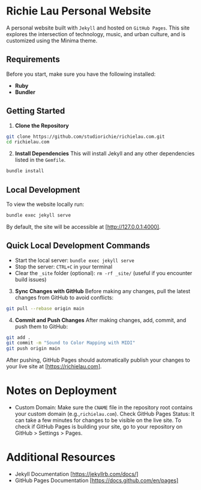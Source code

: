 # Richie Lau Personal Website
A personal website built with `Jekyll` and hosted on `GitHub Pages`. This site explores the intersection of technology, music, and urban culture, and is customized using the Minima theme.

## Requirements
Before you start, make sure you have the following installed:

- **Ruby**
- **Bundler**

## Getting Started
1. **Clone the Repository**
```bash
git clone https://github.com/studiorichie/richielau.com.git
cd richielau.com
```

2. **Install Dependencies**
This will install Jekyll and any other dependencies listed in the `Gemfile`.

```bash
bundle install
```

## Local Development
To view the website locally run:


```bash
bundle exec jekyll serve
```
By default, the site will be accessible at [http://127.0.0.1:4000].

## Quick Local Development Commands
- Start the local server: `bundle exec jekyll serve`
- Stop the server: `CTRL+C` in your terminal
- Clear the `_site` folder (optional): `rm -rf _site/` (useful if you encounter build issues)

3. **Sync Changes with GitHub**
Before making any changes, pull the latest changes from GitHub to avoid conflicts:

```bash
git pull --rebase origin main
```


4. **Commit and Push Changes**
After making changes, add, commit, and push them to GitHub:
```bash
git add .
git commit -m "Sound to Color Mapping with MIDI"
git push origin main
```

After pushing, GitHub Pages should automatically publish your changes to your live site at [https://richielau.com].

# Notes on Deployment
- Custom Domain: Make sure the `CNAME` file in the repository root contains your custom domain (e.g.,`richielau.com`).
Check GitHub Pages Status: It can take a few minutes for changes to be visible on the live site. To check if GitHub Pages is building your site, go to your repository on GitHub > Settings > Pages.

# Additional Resources
- Jekyll Documentation [https://jekyllrb.com/docs/]
- GitHub Pages Documentation [https://docs.github.com/en/pages]